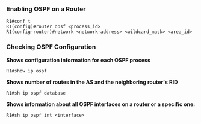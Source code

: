 ### Enabling OSPF on a Router

```
R1#conf t
R1(config)#router opsf <process_id>
R1(config-router)#network <network-address> <wildcard_mask> <area_id>
```

### Checking OSPF Configuration

**Shows configuration information for each OSPF process**
```
R1#show ip ospf
```

**Shows number of routes in the AS and the neighboring router's RID**
```
R1#sh ip ospf database
```

**Shows information about all OSPF interfaces on a router or a specific one:**
```
R1#sh ip ospf int <interface>
```

